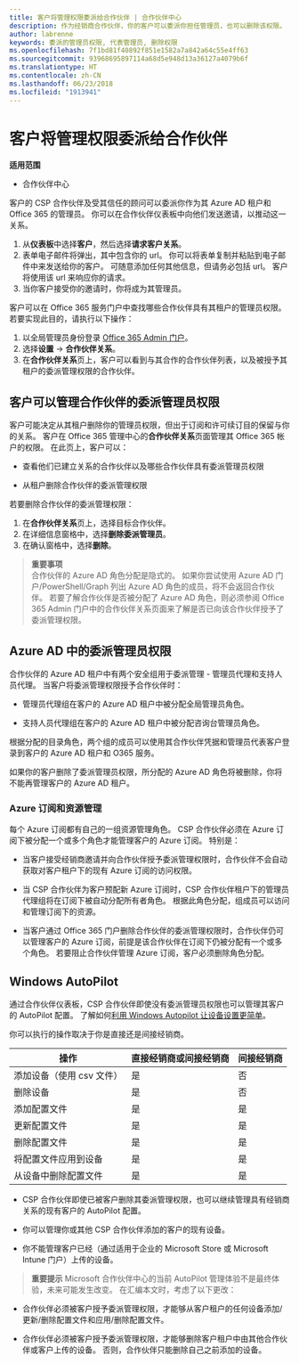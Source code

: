 ```yaml
---
title: 客户将管理权限委派给合作伙伴 | 合作伙伴中心
description: 作为经销商合作伙伴，你的客户可以委派你担任管理员，也可以删除该权限。
author: labrenne
keywords: 委派的管理员权限, 代表管理员, 删除权限
ms.openlocfilehash: 7f1bd81f40892f851e1582a7a842a64c55e4ff63
ms.sourcegitcommit: 93968695897114a68d5e948d13a36127a4079b6f
ms.translationtype: HT
ms.contentlocale: zh-CN
ms.lasthandoff: 06/23/2018
ms.locfileid: "1913941"
---
```

# <a name="customers-delegate-administration-privileges-to-partners"></a>客户将管理权限委派给合作伙伴

**适用范围**

-  合作伙伴中心

客户的 CSP 合作伙伴及受其信任的顾问可以委派你作为其 Azure AD 租户和 Office 365 的管理员。 你可以在合作伙伴仪表板中向他们发送邀请，以推动这一关系。 

1. 从**仪表板**中选择**客户**，然后选择**请求客户关系**。
2. 表单电子邮件将弹出，其中包含你的 url。 你可以将表单复制并粘贴到电子邮件中来发送给你的客户。 可随意添加任何其他信息，但请务必包括 url。 客户将使用该 url 来响应你的请求。  
3. 当你客户接受你的邀请时，你将成为其管理员。

客户可以在 Office 365 服务门户中查找哪些合作伙伴具有其租户的管理员权限。 若要实现此目的，请执行以下操作：

1. 以全局管理员身份登录 [Office 365 Admin 门户](https://portal.office.com/adminportal)。
2. 选择**设置** → **合作伙伴关系**。
3. 在**合作伙伴关系**页上，客户可以看到与其合作的合作伙伴列表，以及被授予其租户的委派管理权限的合作伙伴。

## <a name="customers-can-manage-a-partners-delegated-admin-privileges"></a>客户可以管理合作伙伴的委派管理员权限 

客户可能决定从其租户删除你的管理员权限，但出于订阅和许可续订目的保留与你的关系。 客户在 Office 365 管理中心的**合作伙伴关系**页面管理其 Office 365 帐户的权限。 在此页上，客户可以：

- 查看他们已建立关系的合作伙伴以及哪些合作伙伴具有委派管理员权限

- 从租户删除合作伙伴的委派管理权限

若要删除合作伙伴的委派管理权限：

1. 在**合作伙伴关系**页上，选择目标合作伙伴。
2. 在详细信息窗格中，选择**删除委派管理员**。
3. 在确认窗格中，选择**删除**。

>**重要事项**<br>
合作伙伴的 Azure AD 角色分配是隐式的。 如果你尝试使用 Azure AD 门户/PowerShell/Graph 列出 Azure AD 角色的成员，将不会返回合作伙伴。 若要了解合作伙伴是否被分配了 Azure AD 角色，则必须参阅 Office 365 Admin 门户中的合作伙伴关系页面来了解是否已向该合作伙伴授予了委派管理权限。

## <a name="delegated-admin-privileges-in-azure-ad"></a>Azure AD 中的委派管理员权限 

合作伙伴的 Azure AD 租户中有两个安全组用于委派管理 - 管理员代理和支持人员代理。 当客户将委派管理权限授予合作伙伴时：

- 管理员代理组在客户的 Azure AD 租户中被分配全局管理员角色。

- 支持人员代理组在客户的 Azure AD 租户中被分配咨询台管理员角色。

根据分配的目录角色，两个组的成员可以使用其合作伙伴凭据和管理员代表客户登录到客户的 Azure AD 租户和 O365 服务。

如果你的客户删除了委派管理员权限，所分配的 Azure AD 角色将被删除，你将不能再管理客户的 Azure AD 租户。

### <a name="azure-subscriptions-and-resource-management"></a>Azure 订阅和资源管理

每个 Azure 订阅都有自己的一组资源管理角色。 CSP 合作伙伴必须在 Azure 订阅下被分配一个或多个角色才能管理客户的 Azure 订阅。 特别是：

- 当客户接受经销商邀请并向合作伙伴授予委派管理权限时，合作伙伴不会自动获取对客户租户下的现有 Azure 订阅的访问权限。

- 当 CSP 合作伙伴为客户预配新 Azure 订阅时，CSP 合作伙伴租户下的管理员代理组将在订阅下被自动分配所有者角色。 根据此角色分配，组成员可以访问和管理订阅下的资源。

- 当客户通过 Office 365 门户删除合作伙伴的委派管理权限时，合作伙伴仍可以管理客户的 Azure 订阅，前提是该合作伙伴在订阅下仍被分配有一个或多个角色。 若要阻止合作伙伴管理 Azure 订阅，客户必须删除角色分配。

## <a name="windows-autopilot"></a>Windows AutoPilot 

通过合作伙伴仪表板，CSP 合作伙伴即使没有委派管理员权限也可以管理其客户的 AutoPilot 配置。 了解如何[利用 Windows Autopilot 让设备设置更简单](https://docs.microsoft.com/partner-center/autopilot)。

你可以执行的操作取决于你是直接还是间接经销商。

|**操作**   |**直接经销商或间接经销商**   |**间接经销商**   |
|-----------------|-----------------------------------| -----------------------------|
|添加设备（使用 csv 文件）  |是      |否|
|删除设备   |是   |否|
|添加配置文件   |是   | 是   |
|更新配置文件   |是    |是   |
|删除配置文件   |是   |是   |
|将配置文件应用到设备   |是   |是   |
|从设备中删除配置文件   |是   |是   | 

- CSP 合作伙伴即使已被客户删除其委派管理权限，也可以继续管理具有经销商关系的现有客户的 AutoPilot 配置。

- 你可以管理你或其他 CSP 合作伙伴添加的客户的现有设备。

- 你不能管理客户已经（通过适用于企业的 Microsoft Store 或 Microsoft Intune 门户）上传的设备。

>**重要提示** Microsoft 合作伙伴中心的当前 AutoPilot 管理体验不是最终体验，未来可能发生改变。 在汇编本文时，考虑了以下更改：

  - 合作伙伴必须被客户授予委派管理权限，才能够从客户租户的任何设备添加/更新/删除配置文件和应用/删除配置文件。

- 合作伙伴必须被客户授予委派管理权限，才能够删除客户租户中由其他合作伙伴或客户上传的设备。 否则，合作伙伴只能删除自己之前添加的设备。
